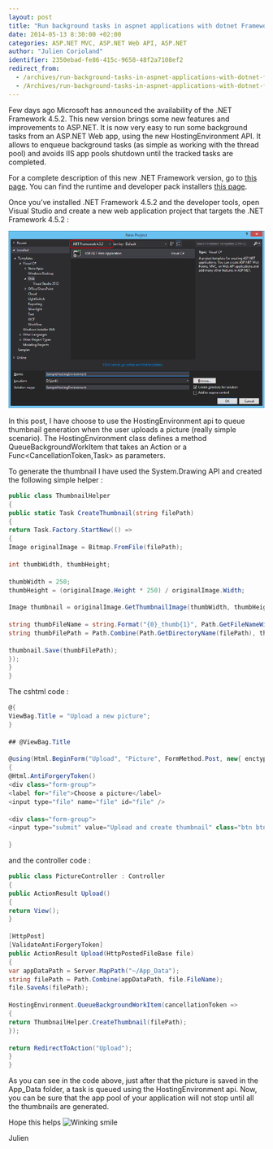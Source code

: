 ```yaml
---
layout: post
title: "Run background tasks in aspnet applications with dotnet Framework 4.5.2"
date: 2014-05-13 8:30:00 +02:00
categories: ASP.NET MVC, ASP.NET Web API, ASP.NET
author: "Julien Corioland"
identifier: 2350ebad-fe86-415c-9658-48f2a7108ef2
redirect_from:
  - /archives/run-background-tasks-in-aspnet-applications-with-dotnet-framework-452
  - /Archives/run-background-tasks-in-aspnet-applications-with-dotnet-framework-452
---
```


Few days ago Microsoft has announced the availability of the .NET Framework 4.5.2. This new version brings some new features and improvements to ASP.NET. It is now very easy to run some background tasks from an ASP.NET Web app, using the new HostingEnvironment API. It allows to enqueue background tasks (as simple as working with the thread pool) and avoids IIS app pools shutdown until the tracked tasks are completed.

For a complete description of this new .NET Framework version, go to [this page](http://msdn.microsoft.com/en-us/library/ms171868(v=vs.110).aspx). You can find the runtime and developer pack installers [this page](http://msdn.microsoft.com/en-us/library/ms171868(v=vs.110).aspx).

Once you’ve installed .NET Framework 4.5.2 and the developer tools, open Visual Studio and create a new web application project that targets the .NET Framework 4.5.2 :

![image](/images/run-background-tasks-in-aspnet-applications-with-dotnet-framework-452/image_46BAC70C.png)

In this post, I have choose to use the HostingEnvironment api to queue thumbnail generation when the user uploads a picture (really simple scenario). The HostingEnvironment class defines a method QueueBackgroundWorkItem that takes an Action<CancellationToken> or a Func<CancellationToken,Task> as parameters.

To generate the thumbnail I have used the System.Drawing API and created the following simple helper :

```csharp
public class ThumbnailHelper
{
public static Task CreateThumbnail(string filePath)
{
return Task.Factory.StartNew(() =>
{
Image originalImage = Bitmap.FromFile(filePath);

int thumbWidth, thumbHeight;

thumbWidth = 250;
thumbHeight = (originalImage.Height * 250) / originalImage.Width;

Image thumbnail = originalImage.GetThumbnailImage(thumbWidth, thumbHeight, null, IntPtr.Zero);

string thumbFileName = string.Format("{0}_thumb{1}", Path.GetFileNameWithoutExtension(filePath), Path.GetExtension(filePath));
string thumbFilePath = Path.Combine(Path.GetDirectoryName(filePath), thumbFileName);

thumbnail.Save(thumbFilePath);
});
}
}
```
The cshtml code :

```csharp
@{
ViewBag.Title = "Upload a new picture";
}

## @ViewBag.Title

@using(Html.BeginForm("Upload", "Picture", FormMethod.Post, new{ enctype = "multipart/form-data"}))
{
@Html.AntiForgeryToken()
<div class="form-group">
<label for="file">Choose a picture</label>
<input type="file" name="file" id="file" />

<div class="form-group">
<input type="submit" value="Upload and create thumbnail" class="btn btn-primary"/>

}

```
and the controller code :

```csharp
public class PictureController : Controller
{
public ActionResult Upload()
{
return View();
}

[HttpPost]
[ValidateAntiForgeryToken]
public ActionResult Upload(HttpPostedFileBase file)
{
var appDataPath = Server.MapPath("~/App_Data");
string filePath = Path.Combine(appDataPath, file.FileName);
file.SaveAs(filePath);

HostingEnvironment.QueueBackgroundWorkItem(cancellationToken =>
{
return ThumbnailHelper.CreateThumbnail(filePath);
});

return RedirectToAction("Upload");
}
}
```
As you can see in the code above, just after that the picture is saved in the App_Data folder, a task is queued using the HostingEnvironment api. Now, you can be sure that the app pool of your application will not stop until all the thumbnails are generated.

Hope this helps <img class="wlEmoticon wlEmoticon-winkingsmile" style="border-top-style: none; border-bottom-style: none; border-right-style: none; border-left-style: none" alt="Winking smile" src="https://juliencorioland.blob.core.windows.net/medias/wlEmoticon-winkingsmile_666C3185.png">

Julien

